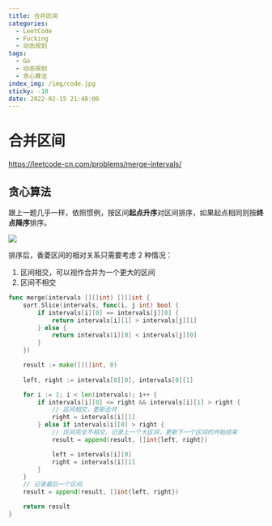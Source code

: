 ```yaml
---
title: 合并区间
categories:
  - LeetCode
  - Fucking
  - 动态规划
tags:
  - Go
  - 动态规划
  - 贪心算法
index_img: /img/code.jpg
sticky: -10
date: 2022-02-15 21:48:00
---
```


# 合并区间

https://leetcode-cn.com/problems/merge-intervals/

## 贪心算法

跟上一题几乎一样，依照惯例，按区间**起点升序**对区间排序，如果起点相同则按**终点降序**排序。

![](https://labuladong.gitee.io/algo/images/mergeInterval/1.jpg)

排序后，香菱区间的相对关系只需要考虑 2 种情况：

1. 区间相交，可以视作合并为一个更大的区间
2. 区间不相交

```go
func merge(intervals [][]int) [][]int {
    sort.Slice(intervals, func(i, j int) bool {
        if intervals[i][0] == intervals[j][0] {
            return intervals[i][1] > intervals[j][1]
        } else {
            return intervals[i][0] < intervals[j][0]
        }
    })

    result := make([][]int, 0)
    
    left, right := intervals[0][0], intervals[0][1]

    for i := 1; i < len(intervals); i++ {
        if intervals[i][0] <= right && intervals[i][1] > right {
            // 区间相交，更新合并
            right = intervals[i][1]
        } else if intervals[i][0] > right {
            // 区间完全不相交，记录上一个大区间，更新下一个区间的开始结束
            result = append(result, []int{left, right})

            left = intervals[i][0]
            right = intervals[i][1]
        }
    }
    // 记录最后一个区间
    result = append(result, []int{left, right})

    return result
}
```